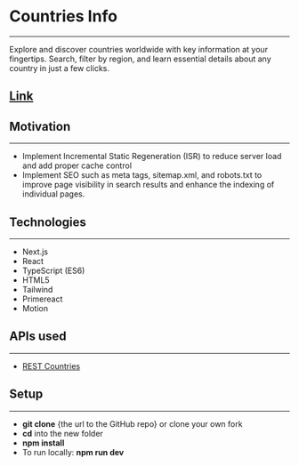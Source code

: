# Countries Info
***
Explore and discover countries worldwide with key information at your fingertips. Search, filter by region, and learn essential details about any country in just a few clicks.
## [Link](https://countries-info-tau.vercel.app/)

## Motivation
***
* Implement Incremental Static Regeneration (ISR) to reduce server load and add proper cache control
* Implement SEO such as meta tags, sitemap.xml, and robots.txt to improve page visibility in search results and enhance the indexing of individual pages.

## Technologies
***
* Next.js
* React
* TypeScript (ES6)
* HTML5
* Tailwind
* Primereact
* Motion

## APIs used
***
* [REST Countries](https://restcountries.com)

## Setup
***
* **git clone** {the url to the GitHub repo} or clone your own fork
* **cd** into the new folder
* **npm install**
* To run locally: **npm run dev**